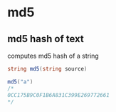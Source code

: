 # md5

## md5 hash of text

computes md5 hash of a string

```csharp
string md5(string source)
```

```csharp
md5("a")
/*
0CC175B9C0F1B6A831C399E269772661
*/
```
